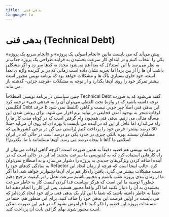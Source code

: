 ```yaml
---
title:  بدهی فنی
language: fa
---
```


# بدهی فنی (Technical Debt)

پیش می‌آید که می بایست مابین «انجام اصولی یک پروژه» و «انجام سریع یک پروژه» یکی را انتخاب کنیم و در ابتدای کار سرعت بخشیدن به فرایند طراحی یک پروژه جذاب‌تر به نظر می‌رسد با این استدلال که بعداً هم می‌شود مجدد به کدها سر زد و اگر مشکلی داشت آن ها را از بین برد! اما تجربه نشان داده است زمانی که در بر گیرنده واژه ی بعداً است، خود حاوی بسیاری باگ ها و مشکلات خواهد بود که برنامه نویس مجبور است بیشتر تمرکز خود را روی آن‌ها بگذارد و از توجه به مشکلات -هرچند جزئی- گذشته باز می ماند.

چنین سیاستی در برنامه نویسی اصطلاحاً Technical Debt گفته می‌شود که به صورت تحت الفظی می‌توان آن را به «بدهی فنی» ترجمه کرد (توجه داشته باشید که در واژه انگلیسی Debt حرف b تلفظ نمی شود!) این بدهی فنی اصلاً چیز خوبی نیست و گاهی اوقات منجر به بوجود آمدن فجایعی در تولید نرم افزار می شود. برای روشن شدن این مسأله مثالی می زنیم. بدهی فنی همچون وام گرفتن است که در کوتاه مدت کار ما را راه می‌اندازد اما غافل از این که در آینده می بایست با بهره ای که روی آن می‌آید -مثلا 30 درصد بیشتر- قرض خود را پرداخت کنیم (راستی می گن در برخی کشورهایی که مسلمان نیستند بهره بانکی چیزی در حدود یکی دو درصد است در حالی که در ایران اسلامی ما گاها تا پنجاه درصد می رسد. آن‌ها مسلمانند یا ما. بگذریم!)

در برنامه نویسی هم قضیه دقیقاً به همین صورت است. اگرچه گاهی اوقات می‌توان از راه کارهایی استفاده کرد که به کدنویسی ما سرعت بخشند اما این در حالی است که در آینده اضافه کردن ویژگی‌های جدیدی به پروژه را دشوار می‌سازد و به اصطلاح نمی‌توان به سادگی کدهای خود را Refactor کرد. جالب اینجا است که هرچه از زمان ایجاد این دست مشکلات بیشتر می گذرد، یافتن راه‌کار هم برای آن‌ها دشوارتر خواهد شد. اما اگر ما از زمان بندی پروژه عقب باشیم و مجبور باشیم سرعت عمل را بر کیفیت ترجیح دهیم چطور؟ توصیه ما این است که هرگز سیاست فدا کردن کیفیت کار به خاطر سرعت بخشیدن به آن را دنبال نکنید اما اگر واقعاً مجبور هستید، پس این کار را انجام دهید اما حتماً به خاطر داشته باشید که شما با این کار یک بدهی فنی برای خود ایجاد کرده‌اید که می بایست در اولین فرصت این بدهی خود را صاف کنید. برای این منظور هم، حتماً در مستندات پروژه این قضیه را ذکر کنید تا فراموش نشود که در غیر این صورت ممکن است مجبور شوید بهای گزافی بابت آن پرداخت کنید.
